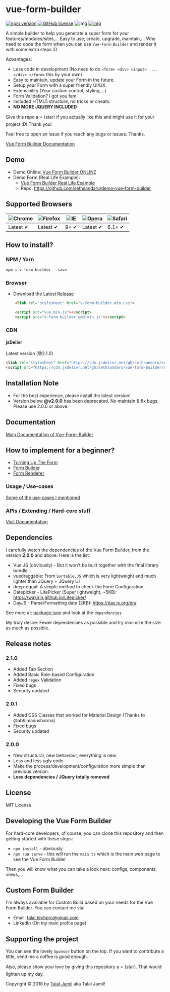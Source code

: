 # vue-form-builder
[![npm version](https://badge.fury.io/js/v-form-builder.svg)](https://www.npmjs.com/package/v-form-builder)
[![GitHub license](https://img.shields.io/github/license/sethsandaru/vue-form-builder.svg?style=flat-square)](https://github.com/sethsandaru/vue-form-builder/blob/master/LICENSE) ![img](https://img.shields.io/npm/dm/v-form-builder.svg)
[![img](https://img.shields.io/badge/documentation-full-green.svg?longCache=true&style=flat-square)](https://talal.techpro.gitbook.io/vue-form-builder/)

A simple builder to help you generate a super form for your features/modules/sites,... Easy to use, create, upgrade, maintain,...
Why need to code the form when you can use `Vue-Form-Builder` and render it with some extra steps :D

Advantages:
- Less code in development (No need to do `<form> <div> <input> .... </div> </form>` this by your own)
- Easy to maintain, update your Form in the future.
- Setup your Form with a super friendly UI/UX.
- Extensibility (Your custom control, styling,...)
- Form Validation? I got you fam.
- Included HTML5 structure, no tricks or cheats.
- **NO MORE JQUERY INCLUDED**

Give this repo a ⭐ (star) if you actually like this and might use it for your project :D! Thank you!

Feel free to open an issue if you reach any bugs or issues. Thanks.

[Vue Form Builder Documentation](https://talal.techpro.gitbook.io/vue-form-builder/)

## Demo
- Demo Online: [Vue Form Builder ONLINE](https://vue-form-builder.herokuapp.com/)
- Demo Form (Real Life Example): 
    - [Vue Form Builder Real Life Example](http://vue-form-builder.sethphat.com/)
    - Repo: https://github.com/sethsandaru/demo-vue-form-builder

## Supported Browsers

![Chrome](https://raw.githubusercontent.com/alrra/browser-logos/master/src/chrome/chrome_48x48.png) | ![Firefox](https://raw.githubusercontent.com/alrra/browser-logos/master/src/firefox/firefox_48x48.png) | ![IE](https://raw.githubusercontent.com/alrra/browser-logos/master/src/edge/edge_48x48.png) | ![Opera](https://raw.githubusercontent.com/alrra/browser-logos/master/src/opera/opera_48x48.png) | ![Safari](https://raw.githubusercontent.com/alrra/browser-logos/master/src/safari/safari_48x48.png)
--- | --- | --- | --- | --- |
Latest ✔ | Latest ✔ | 9+ ✔ | Latest ✔ | 6.1+ ✔ |

## How to install?

### NPM / Yarn
```php
npm i v-form-builder --save
```

### Browser
- Download the Latest [Release](https://github.com/sethsandaru/vue-form-builder/releases)
```html
    <link rel="stylesheet" href="v-form-builder.min.css">

    <script src="vue.min.js"></script>
    <script src="v-form-builder.umd.min.js"></script>
```

### CDN

#### jsDelivr

Latest version (@2.1.0)
```html
<link rel="stylesheet" href="https://cdn.jsdelivr.net/gh/sethsandaru/vue-form-builder/dist/v-form-builder.min.css"> 
<script src="https://cdn.jsdelivr.net/gh/sethsandaru/vue-form-builder/dist/v-form-builder.umd.min.js"></script>
```

## Installation Note
- For the best experience, please install the latest version!
- Version below **@v2.0.0** has been deprecated. No maintain & fix bugs. Please use 2.0.0 or above.

## Documentation

[Main Documentation of Vue-Form-Builder](https://talal.techpro.gitbook.io/vue-form-builder/)

## How to implement for a beginner?

- [Turning Up The Form](https://talal.techpro.gitbook.io/vue-form-builder/getting-started/turning-up-the-form)
- [Form Builder](https://talal.techpro.gitbook.io/vue-form-builder/getting-started/form-builder-starter)
- [Form Renderer](https://talal.techpro.gitbook.io/vue-form-builder/getting-started/form-renderer-starter)

### Usage / Use-cases

[Some of the use-cases I mentioned](https://talal.techpro.gitbook.io/vue-form-builder/use-cases)

### APIs / Extending / Hard-core stuff

[Visit Documentation](https://talal.techpro.gitbook.io/vue-form-builder/extending/plugin-options)

## Dependencies
I carefully watch the dependencies of the Vue Form Builder, from the version **2.0.0** and above. Here is the list:

- Vue JS (obviously) - But it won't be built together with the final library bundle
- vuedraggable: From `Sortable.JS` which is very lightweight and much lighter than JQuery + JQuery UI
- deep-equal: A simple method to check the Form Configuration
- Datepicker - LitePicker (Super lightweight, ~5KB): https://wakirin.github.io/Litepicker/
- DayJS - Parse/Formatting date (2KB): https://day.js.org/en/

See more at: [package.json](./package.json) and look at the `dependencies`

My truly desire: Fewer dependencies as possible and try minimize the size as much as possible.

## Release notes

### 2.1.0 
- Added Tab Section
- Added Basic Role-based Configuration
- Added `regex` Validation
- Fixed bugs
- Security updated

### 2.0.1
- Added CSS Classes that worked for Material Design (Thanks to @abhimanusharma)
- Fixed bugs
- Security updated

### 2.0.0
- New structural, new behaviour, everything is new.
- Less and less ugly code
- Make the process/development/configuration more simple than previous version.
- **Less dependencies / JQuery totally removed**
    
## License
MIT License

## Developing the Vue Form Builder
For hard-core developers, of course, you can clone this repository and then getting started with these steps:

- `npm install` - obviously
- `npm run serve` - this will run the `main.ts` which is the main web page to see the Vue Form Builder

Then you will know what you can take a look next: configs, components, views,...

## Custom Form Builder

I'm always available for Custom Build based on your needs for the Vue Form Builder. You can contact me via:

- Email: [talal.techpro@gmail.com](mailto:talal.techpro@gmail.com)
- LinkedIn (On my main profile page)

## Supporting the project
You can see the lovely `Sponsor` button on the top. If you want to contribute a little, send me a coffee is good enough.

Also, please show your love by giving this repository a ⭐ (star). That would lighten up my day.

Copyright &copy; 2018 by [Talal Jamil](http://sethphat.com) aka Talal Jamil!

